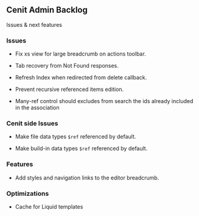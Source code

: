 
## Cenit Admin Backlog

Issues & next features

### Issues

- Fix xs view for large breadcrumb on actions toolbar.

- Tab recovery from Not Found responses.

- Refresh Index when redirected from delete callback.

- Prevent recursive referenced items edition.
 
- Many-ref control should excludes from search the ids already included in the association

### Cenit side Issues

- Make file data types `$ref` referenced by default.

- Make build-in data types `$ref` referenced by default.

### Features

- Add styles and navigation links to the editor breadcrumb.

### Optimizations

- Cache for Liquid templates
